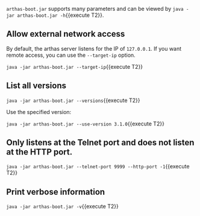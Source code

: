 

`arthas-boot.jar` supports many parameters and can be viewed by `java -jar arthas-boot.jar -h`{{execute T2}}.

## Allow external network access

By default, the arthas server listens for the IP of `127.0.0.1`. If you want remote access, you can use the `--target-ip` option.

`java -jar arthas-boot.jar --target-ip`{{execute T2}}


## List all versions


`java -jar arthas-boot.jar --versions`{{execute T2}}

Use the specified version:

`java -jar arthas-boot.jar --use-version 3.1.0`{{execute T2}}

## Only listens at the Telnet port and does not listen at the HTTP port.

`java -jar arthas-boot.jar --telnet-port 9999 --http-port -1`{{execute T2}}

## Print verbose information

`java -jar arthas-boot.jar -v`{{execute T2}}



